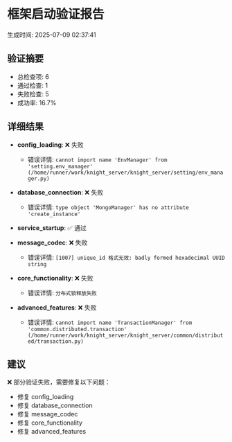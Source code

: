 # 框架启动验证报告
生成时间: 2025-07-09 02:37:41

## 验证摘要
- 总检查项: 6
- 通过检查: 1
- 失败检查: 5
- 成功率: 16.7%

## 详细结果
- **config_loading**: ❌ 失败
  - 错误详情: `cannot import name 'EnvManager' from 'setting.env_manager' (/home/runner/work/knight_server/knight_server/setting/env_manager.py)`

- **database_connection**: ❌ 失败
  - 错误详情: `type object 'MongoManager' has no attribute 'create_instance'`

- **service_startup**: ✅ 通过

- **message_codec**: ❌ 失败
  - 错误详情: `[1007] unique_id 格式无效: badly formed hexadecimal UUID string`

- **core_functionality**: ❌ 失败
  - 错误详情: `分布式锁释放失败`

- **advanced_features**: ❌ 失败
  - 错误详情: `cannot import name 'TransactionManager' from 'common.distributed.transaction' (/home/runner/work/knight_server/knight_server/common/distributed/transaction.py)`

## 建议
❌ 部分验证失败，需要修复以下问题：
- 修复 config_loading
- 修复 database_connection
- 修复 message_codec
- 修复 core_functionality
- 修复 advanced_features